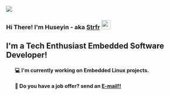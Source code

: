 <img src="https://user-images.githubusercontent.com/47529454/122479391-aba99980-cfd3-11eb-9d79-8fe2d7a1eec4.gif">
<h3 >Hi There! I'm Huseyin - aka <a href="https://github.com/strfr">Strfr</a> <img src="https://user-images.githubusercontent.com/47529454/122480122-efe96980-cfd4-11eb-98f5-2c3691dfd4f9.gif" width="25px"></h2>
<h2 >I'm a Tech Enthusiast Embedded Software Developer!</h2>
<ul><h4> 💻 I'm currently working on Embedded Linux projects.</h4>
<h4> 💼 Do you have a job offer? send an <a href="mailto:aawifoa@gmail.com">E-mail!!</a></h4></ul>

  
  

